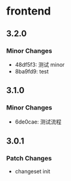 # frontend

## 3.2.0

### Minor Changes

-   48df5f3: 测试 minor
-   8ba9fd9: test

## 3.1.0

### Minor Changes

-   6de0cae: 测试流程

## 3.0.1

### Patch Changes

-   changeset init
